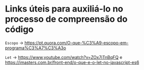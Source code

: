 # Links úteis para auxiliá-lo no processo de compreensão do código

`Escopo` -> https://pt.quora.com/O-que-%C3%A9-escopo-em-programa%C3%A7%C3%A3o

`Let` -> https://www.youtube.com/watch?v=ZOx7iTnBqFQ e https://imasters.com.br/front-end/o-que-e-o-let-no-javascript-es6



